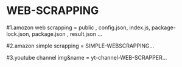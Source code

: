 ﻿# WEB-SCRAPPING

#1.amozon web scrapping       =     public , config.json, index.js, package-lock.json, package.json , result.json ...

#2.amazon simple scrapping    =     SIMPLE-WEBSCRAPPING...

#3.youtube channel img&name   =      yt-channel-WEB-SCRAPPER... 
